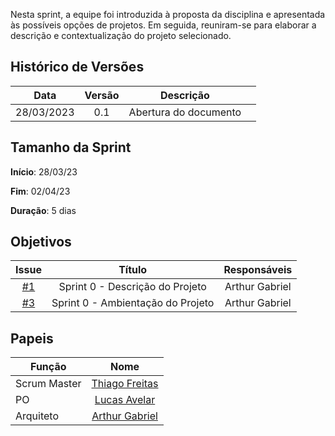 Nesta sprint, a equipe foi introduzida à proposta da disciplina e apresentada às possíveis opções de projetos. Em seguida, reuniram-se para elaborar a descrição e contextualização do projeto selecionado.

## Histórico de Versões

| Data       | Versão | Descrição                      |             |
| :--------: | :----: | :----------:                   | :---------------: |
| 28/03/2023 |    0.1   | Abertura do documento

## Tamanho da Sprint

**Início**: 28/03/23

**Fim**: 02/04/23

**Duração**: 5 dias

## Objetivos

| Issue |            Título            |        Responsáveis         | 
|:-------:|:----------------------------:|:-----------------------------:|
| [#1](https://github.com/fga-eps-mds/2023.1-GuiaUnB/issues/1) | Sprint 0 - Descrição do Projeto | Arthur Gabriel |
| [#3](https://github.com/fga-eps-mds/2023.1-GuiaUnB/issues/3) | Sprint 0 - Ambientação do Projeto | Arthur Gabriel |


## Papeis

|      Função      |            Nome            |
|------------------|:--------------------------:|
| Scrum Master | [Thiago Freitas](https://github.com/thiagorfreitas) |
| PO | [Lucas Avelar](https://github.com/LucasAvelar2711) |
| Arquiteto | [Arthur Gabriel](https://github.com/ArthurGabrieel) |